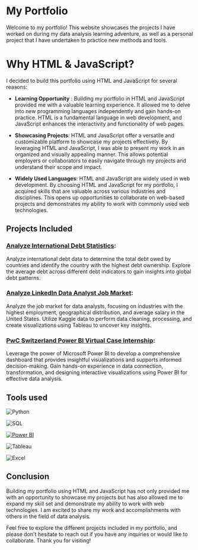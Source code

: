 

# My Portfolio
Welcome to my portfolio! This website showcases the projects I have worked on during my data analysis learning adventure, as well as a personal project that I have undertaken to practice new methods and tools.

# Why HTML & JavaScript?
I decided to build this portfolio using HTML and JavaScript for several reasons:

- **Learning Opportunity** : Building my portfolio in HTML and JavaScript provided me with a valuable learning experience. It allowed me to delve into new programming languages independently and gain hands-on practice. HTML is a fundamental language in web development, and JavaScript enhances the interactivity and functionality of web pages.

- **Showcasing Projects**: HTML and JavaScript offer a versatile and customizable platform to showcase my projects effectively. By leveraging HTML and JavaScript, I was able to present my work in an organized and visually appealing manner. This allows potential employers or collaborators to easily navigate through my projects and understand their scope and impact.

- **Widely Used Languages**: HTML and JavaScript are widely used in web development. By choosing HTML and JavaScript for my portfolio, I acquired skills that are valuable across various industries and disciplines. This opens up opportunities to collaborate on web-based projects and demonstrates my ability to work with commonly used web technologies.

## Projects Included

### [Analyze International Debt Statistics](https://github.com/azdinebahloul/Analyze-International-Debt-Statistics/blob/main/notebook.ipynb):

Analyze international debt data to determine the total debt owed by countries and identify the country with the highest debt ownership.
Explore the average debt across different debt indicators to gain insights into global debt patterns.

### [Analyze LinkedIn Data Analyst Job Market](https://github.com/azdinebahloul/LinkedIn-s-Data-Analyst-Job-Market/blob/main/README.md):

Analyze the job market for data analysts, focusing on industries with the highest employment, geographical distribution, and average salary in the United States.
Utilize Kaggle data to perform data cleaning, processing, and create visualizations using Tableau to uncover key insights.

### [PwC Switzerland Power BI Virtual Case Internship](https://github.com/azdinebahloul/Power-Bi-PwC-Virtual-Case-Experience/blob/main/README.md):

Leverage the power of Microsoft Power BI to develop a comprehensive dashboard that provides insightful visualizations and supports informed decision-making.
Gain hands-on experience in data connection, transformation, and designing interactive visualizations using Power BI for effective data analysis.


## Tools used 

  ![Python](https://img.shields.io/badge/-Python-blue?logo=python&logoColor=white&style=flat-square)

  ![SQL](https://img.shields.io/badge/-SQL-orange?logo=postgresql&logoColor=white&style=flat-square)

  [![Power BI](https://img.shields.io/badge/-Power%20BI-yellow?logo=powerbi&logoColor=white&style=flat-square)](https://powerbi.microsoft.com/)

  ![Tableau](https://img.shields.io/badge/-Tableau-blue?logo=tableau&logoColor=white&style=flat-square)

  ![Excel](https://img.shields.io/badge/-Excel-green?logo=microsoftexcel&logoColor=white&style=flat-square)

## Conclusion

Building my portfolio using HTML and JavaScript has not only provided me with an opportunity to showcase my projects but has also allowed me to expand my skill set and demonstrate my ability to work with web technologies. I am excited to share my work and accomplishments with others in the field of data analysis.

Feel free to explore the different projects included in my portfolio, and please don't hesitate to reach out if you have any inquiries or would like to collaborate. Thank you for visiting!

 
